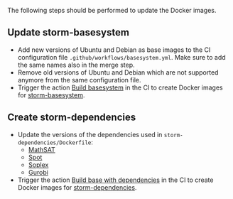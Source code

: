 The following steps should be performed to update the Docker images.

## Update storm-basesystem
* Add new versions of Ubuntu and Debian as base images to the CI configuration file `.github/workflows/basesystem.yml`. Make sure to add the same names also in the merge step.
* Remove old versions of Ubuntu and Debian which are not supported anymore from the same configuration file.
* Trigger the action [Build basesystem](https://github.com/moves-rwth/docker-storm/actions/workflows/basesystem.yml) in the CI to create Docker images for [storm-basesystem](https://hub.docker.com/r/movesrwth/storm-basesystem/).

## Create storm-dependencies
* Update the versions of the dependencies used in `storm-dependencies/Dockerfile`:
  * [MathSAT](https://mathsat.fbk.eu/download.html)
  * [Spot](https://spot.lre.epita.fr/install.html)
  * [Soplex](https://soplex.zib.de/)
  * [Gurobi](https://github.com/Gurobi/docker-optimizer/tree/master)
* Trigger the action [Build base with dependencies](https://github.com/moves-rwth/docker-storm/actions/workflows/dependencies.yml) in the CI to create Docker images for [storm-dependencies](https://hub.docker.com/r/movesrwth/storm-dependencies/).
